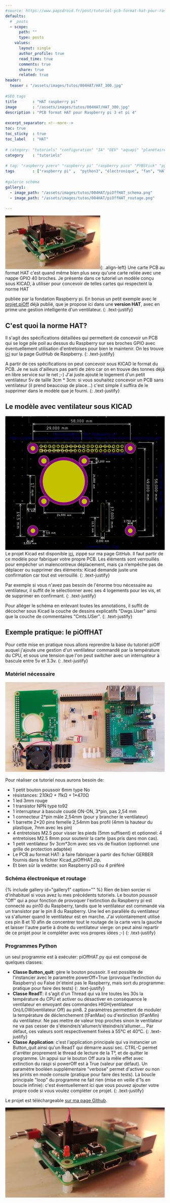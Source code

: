 ```yaml
---
#source: https://www.papsdroid.fr/post/tutoriel-pcb-format-hat-pour-raspberry-pi
defaults:
  # _posts
  - scope:
      path: ""
      type: posts
    values:
      layout: single
      author_profile: true
      read_time: true
      comments: true
      share: true
      related: true
header: 
  teaser : "/assets/images/tutos/004HAT/HAT_300.jpg"

#SEO tags
title       : "HAT raspberry pi"
image       : "/assets/images/tutos/004HAT/HAT_300.jpg"
description : "PCB format HAT pour Raspberry pi 3 et pi 4"

excerpt_separator: <!--more-->
toc: true
toc_sticky  : true
toc_label   : "HAT"

# category: "tutoriels" "configuration" "IA" "DEV" "aquapi" "planétaire" 
category    : "tutoriels" 

# tag: "raspberry pzero" "raspberry pi" "raspberry pico" "PYBStick" "python3" "micro-pyhton" "électronique"
tags        : ["raspberry pi" ,  "python3", "électronique", "fan", "HAT"]

#galerie schéma
gallery1:
  - image_path: "/assets/images/tutos/004HAT/piOffHAT_schema.png"
  - image_path: "/assets/images/tutos/004HAT/piOffHAT_routage.png"

---
```


![HAT](/assets/images/tutos/004HAT/HAT_300.jpg){: .align-left} 
Une carte PCB au format HAT c'est quand même bien plus sexy qu'une carte reliée avec une nappe GPIO 40 broches. 
Je présente dans ce tutoriel un modèle conçu sous KICAD, à utiliser pour concevoir de telles cartes qui respectent la norme HAT 
<!--more-->
publiée par la fondation Raspberry pi. En bonus un petit exemple avec le [projet piOff](https://papsdroidfr.github.io/tutoriels/pioff/) déjà publié, que je propose ici dans une **version HAT**, avec en prime une gestion intelligente d'un ventilateur.
{: .text-justify}

## C'est quoi la norme HAT?

Il s'agit des spécifications détaillées qui permettent de concevoir un PCB qui se loge pile poil au dessus du Raspberry sur ses broches GPIO avec éventuellement utilisation d'entretoises pour bien le maintenir. On les trouve [ici](https://github.com/raspberrypi/hats/blob/master/hat-board-mechanical.pdf) sur la page GuitHub de Raspberry.
{: .text-justify}

A partir de ces spécifications on peut concevoir sous KICAD le format du PCB. Je ne suis d'ailleurs pas parti de zéro car on en trouve des tonnes déjà en libre service sur le net ;-) J'ai juste ajouté le logement d'un petit ventilateur 5v de taille 3cm * 3cm: si vous souhaitez concevoir un PCB sans ventilateur (il prend beaucoup de place...) c'est simple il suffira de le supprimer dans le modèle que je fourni.
{: .text-justify}

## Le modèle avec ventilateur sous KICAD

![HAT](/assets/images/tutos/004HAT/Kicad_HAT.png)
Le projet Kicad est disponible [ici](https://github.com/papsdroidfr/HAT_raspberry/blob/master/Kicad_HAT_FAN.zip), zippé sur ma page GitHub. Il faut partir de ce modèle pour fabriquer votre propre PCB. Les éléments sont verrouillés pour empêcher un malencontreux déplacement, mais ça n’empêche pas de déplacer ou supprimer des éléments: Kicad demande juste une confirmation car tout est verrouillé.
{: .text-justify}

Par exemple si vous n'avez pas besoin de l'énorme trou nécessaire au ventilateur, il suffit de le sélectionner avec ses 4 logements pour les vis, et de supprimer en confirmant.
{: .text-justify}

Pour alléger le schéma en enlevant toutes les annotations, il suffit de décocher sous Kicad la couche de dessins explicatifs "Dwgs.User" ainsi que la couche de commentaires "Cmts.USer".
{: .text-justify}

## Exemple pratique: le piOffHAT

Pour cette mise en pratique nous allons reprendre la base du tutoriel piOff auquel j'ajoute une gestion d'un ventilateur commandé par la température du CPU, et sous une tension que l'on peut switcher avec un interrupteur à bascule entre 5v et 3.3v.
{: .text-justify}

### Matériel nécessaire

![HAT](/assets/images/tutos/004HAT/20190921_121553_web.jpg)

Pour réaliser ce tutoriel nous aurons besoin de:
- 1 petit bouton poussoir 6mm type No
- résistances: 2*10kΩ + 1*1kΩ + 1*470Ω
- 1 led 3mm rouge
- 1 transistor NPN type to92
- 1 interrupteur à bascule coudé ON-ON, 3*pin, pas 2,54 mm
- 1 connecteur 2*pin mâle 2,54mm (pour y brancher le ventilateur)
- 1 barrette 2*20 pins femelle 2,54mm bas profil (4mm la hauteur du plastique, 7mm avec les pin)
- 4 entretoises M2.5 pour visser les pieds (5mm suffisent) et optionnel: 4 entretoises M2.5 8mm pour soutenir la carte (pas pris dans mon cas).
- 1 petit ventilateur 5v 3cm*3cm avec ses vis de fixation (optionnel: une grille de protection adaptée)
- Le PCB au format HAT: à faire fabriquer à partir des fichier GERBER fournis dans le fichier Kicad_piOffHAT.zip.
- Et bien sûr la vedette: son Raspberry pi3 ou 4 préféré


### Schéma électronique et routage

{% include gallery id="gallery1" caption="" %}
Rien de bien sorcier ni d'inhabituel si vous avez lu mes précédents tutoriels. Le bouton poussoir "Off" qui a pour fonction de provoquer l'extinction du Raspberry pi est connecté au pin10 du Raspberry, tandis que le ventilateur est commandé via un transistor par le pin 8 du Raspberry. Une led en parallèle du ventilateur va s'allumer quand le ventilateur est en marche. J'ai volontairement utilisé ces pin 8 et 10 afin de concentrer tout le routage de la carte vers la gauche et laisser l'autre partie à droite du ventilateur vierge: on peut ainsi repartir de ce projet pour le compléter avec vos propres idées ;-)
{: .text-justify}

### Programmes Python

un seul programme est à exécuter: piOffHAT.py qui est composé de quelques classes:
- **Classe Button_quit**: gère le bouton poussoir. Il est possible de l'instancier avec le paramètre powerOff=True (provoque l'extinction du Raspberry) ou False (n'éteint pas le Raspberry, mais sort du programme: pratique pour faire des tests)
{: .text-justify}
- **Classe ReadT**: il s'agit d'un Thread qui va lire toutes les 30s la température du CPU et activer ou désactiver en conséquence le ventilateur en envoyant des commandes HIGH(ventilateur On)/LOW(ventilateur Off) au pin8. 2 paramètres permettent de moduler la température de déclenchement (tFanMax) ou d'extinction (tFanMin) du ventilateur. Ne pas mettre de valeur trop proches sinon le ventilateur ne va pas cesser de s'éteindre/s'allumer/s'éteindre/s'allumer.... Par défaut, ces valeurs sont respectivement fixées à 55°C et 40°C.
{: .text-justify}
- **Classe Application**: c'est l'application principale qui va instancier un Button_quit ainsi qu'un ReadT qui démarre aussi sec. CTRL-C permet d'arrêter proprement le thread de lecture de la T°, et de quitter le programme. Un appui sur le bouton Off aura la mêle effet avec extinction du raspi si powerOff est à True (valeur par défaut). Un paramètre booléen supplémentaire "verbose" permet d'activer ou non les prints en mode console (pratique pour faire des tests). La boucle principale "loop" du programme ne fait rien (mise en veille d'1s en boucle infinie): c'est éventuellement ici que vous pouvez ajouter votre propre code si vous voulez compléter ce projet.
{: .text-justify}

Le projet est téléchargeable [sur ma page Github](https://github.com/papsdroidfr/HAT_raspberry).

![HAT](/assets/images/tutos/004HAT/20190921_144914_web.jpg)
